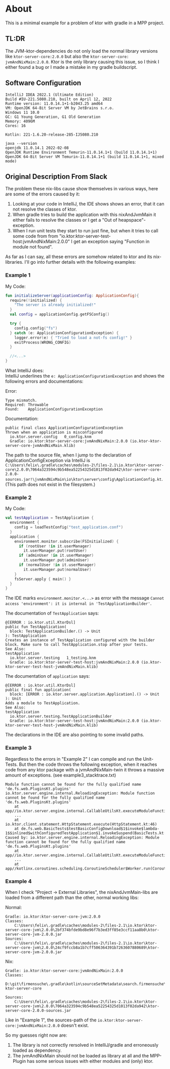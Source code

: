 # About

This is a minimal example for a problem of ktor with gradle in a MPP project.


## TL:DR
The JVM-ktor-dependencies do not only load the normal library versions like 
`ktor-server-core:2.0.0` but also the `ktor-server-core: jvmAndNixMain:2.0.0`.
Ktor is the only library causing this issue, so I think I either found a bug or I made a mistake in my gradle buildscript.


## Software Configuration

````
IntelliJ IDEA 2022.1 (Ultimate Edition)
Build #IU-221.5080.210, built on April 12, 2022
Runtime version: 11.0.14.1+1-b2043.25 amd64
VM: OpenJDK 64-Bit Server VM by JetBrains s.r.o.
Windows 11 10.0
GC: G1 Young Generation, G1 Old Generation
Memory: 4096M
Cores: 16

Kotlin: 221-1.6.20-release-285-IJ5080.210
````

````
java --version 
openjdk 11.0.14.1 2022-02-08
OpenJDK Runtime Environment Temurin-11.0.14.1+1 (build 11.0.14.1+1)
OpenJDK 64-Bit Server VM Temurin-11.0.14.1+1 (build 11.0.14.1+1, mixed mode)
````




## Original Description From Slack
The problem these nix-libs cause show themselves in various ways, here are some
of the errors caused by it:

1. Looking at your code in IntelliJ, the IDE shows shows an error, that it can
   not resolve the classes of ktor.
2. When gradle tries to build the application with this nixAndJvmMain it either
   fails to resolve the classes or I get a "Out of heapspace"-exception.
3. When I run unit tests they start to run just fine, but when it tries to
   call some code from from "io.ktor:ktor-server-test-host:jvmAndNixMain:2.0.0"
   I get an exception saying "Function in module not found".

As far as I can say, all these errors are somehow related to ktor and its
nix-libraries. I'll go into further details with the following examples:


### Example 1      
My Code:
````kotlin
fun initializeServer(applicationConfig: ApplicationConfig){
  require(!initialized) {
    "The server is already initialized!"
  }
  val config = applicationConfig.getFSConfig()

  try {
    config.config("fs")
  } catch (e: ApplicationConfigurationException) {
    logger.error(e) { "Tried to load a not-fs config!" }
    exitProcess(WRONG_CONFIG)
  }

  //<...>
}
````

What IntelliJ does:      
IntelliJ underlines the `e: ApplicationConfigurationException` and shows the
following errors and documentations:

Error:
````
Type mismatch.
Required: Throwable
Found:    ApplicationConfigurationException
````

Documentation:
````
public final class ApplicationConfigurationException
Thrown when an application is misconfigured
  io.ktor.server.config   0_config.knm 
  Gradle: io.ktor:ktor-server-core:jvmAndNixMain:2.0.0 (io.ktor-ktor-server-core-jvmAndNixMain.klib)
````
The path to the source file, when I jump to the declaration of
ApplicationConfigException via IntelliJ is `C:\Users\felix\.gradle\caches\modules-2\files-2.1\io.ktor\ktor-server-core\2.0.0\7064a323594c9b548ea52254325d1013f02da942\ktor-server-core-2.0.0-sources.jar!\jvmAndNixMain\io\ktor\server\config\ApplicationConfig.kt`.
(This path does not exist in the filesystem.)

### Example 2        
My Code:
````kotlin
val testApplication = TestApplication {
  environment {
    config = loadTestConfig("test_application.conf")
  }
  application {
    environment.monitor.subscribe(FSInitialized) {
      if (rootUser !in it.userManager)
        it.userManager.put(rootUser)
      if (adminUser !in it.userManager)
        it.userManager.put(adminUser)
      if (normalUser !in it.userManager)
        it.userManager.put(normalUser)
    }
    fsServer.apply { main() }
  }
}
````

The IDE marks `environment.monitor.<...>` as error with the message `Cannot
access 'environment': it is internal in 'TestApplicationBuilder'`.

The documentation of `TestApplication` says:
````
@[ERROR : io.ktor.util.KtorDsl]
public fun TestApplication(
  block: TestApplicationBuilder.() -> Unit
): TestApplication
Creates an instance of TestApplication configured with the builder block. Make sure to call TestApplication.stop after your tests.
See Also:
testApplication
  io.ktor.server.testing   1_testing.knm 
  Gradle: io.ktor:ktor-server-test-host:jvmAndNixMain:2.0.0 (io.ktor-ktor-server-test-host-jvmAndNixMain.klib)
````

The documentation of `application` says:
````
@[ERROR : io.ktor.util.KtorDsl]
public final fun application(
  block: [ERROR : io.ktor.server.application.Application].() -> Unit
): Unit
Adds a module to TestApplication.
See Also:
testApplication
  io.ktor.server.testing.TestApplicationBuilder 
  Gradle: io.ktor:ktor-server-test-host:jvmAndNixMain:2.0.0 (io.ktor-ktor-server-test-host-jvmAndNixMain.klib)
````
The declarations in the IDE are also pointing to some invalid paths.

### Example 3        
Regardless to the errors in "Example 2" I can compile and run the Unit-Tests.
But then the code throws the following exception, when it reaches code from any
ktor package with a jvmAndNixMain-twin it throws a massive amount of exceptions.
(see example3_stacktrace.txt)

````
Module function cannot be found for the fully qualified name 'de.fs.web.PluginsKt.plugins'
io.ktor.server.engine.internal.ReloadingException: Module function cannot be found for the fully qualified name 'de.fs.web.PluginsKt.plugins'
	at app//io.ktor.server.engine.internal.CallableUtilsKt.executeModuleFunction(CallableUtils.kt:27)
	...
	at io.ktor.client.statement.HttpStatement.execute(HttpStatement.kt:46)
	at de.fs.web.BasicTests$testBasicConfigDownload$1$invoke$lambda-1$$inlined$withConfiguredTestApplication$1.invokeSuspend(BasicTests.kt:681)
Caused by: io.ktor.server.engine.internal.ReloadingException: Module function cannot be found for the fully qualified name 'de.fs.web.PluginsKt.plugins'
	at app//io.ktor.server.engine.internal.CallableUtilsKt.executeModuleFunction(CallableUtils.kt:27)
	...
	at app//kotlinx.coroutines.scheduling.CoroutineScheduler$Worker.run(CoroutineScheduler.kt:664)
````

### Example 4 
When I check "Project -> External Libraries", the nixAndJvmMain-libs are loaded
from a different path than the other, normal working libs:

Normal:
````
Gradle: io.ktor:ktor-server-core-jvm:2.0.0
Classes:
    C:\Users\felix\.gradle\caches\modules-2\files-2.1\io.ktor\ktor-server-core-jvm\2.0.0\2bf374bfde9bd8e96f7b3ed3ff85e3ccf11aa8b0\ktor-server-core-jvm-2.0.0.jar
Sources:
    C:\Users\felix\.gradle\caches\modules-2\files-2.1\io.ktor\ktor-server-core-jvm\2.0.0\24cf9fccb8a1b7cff506364391b7263607880689\ktor-server-core-jvm-2.0.0.jar
````

Nix:
````
Gradle: io.ktor:ktor-server-core:jvmAndNixMain:2.0.0
Classes:
    D:\git\firmensuche\.gradle\kotlin\sourceSetMetadata\search.firmensuche\jvmMain\implementation\io.ktor-ktor-server-core

Sources:
    C:\Users\felix\.gradle\caches\modules-2\files-2.1\io.ktor\ktor-server-core-jvm\2.0.0\7064a323594c9b548ea52254325d1013f02da942\ktor-server-core-2.0.0-sources.jar
````

Like in "Example 1", the sources-path of the `io.ktor:ktor-server-core:jvmAndNixMain:2.0.0` doesn't exist.


So my guesses right now are:
1. The library is not correctly rersolved in IntelliJ/gradle and erroneously loaded as dependency.
2. The jvmAndNixMain should not be loaded as library at all and the MPP-Plugin has some serious issues with either modules and (only) ktor.
